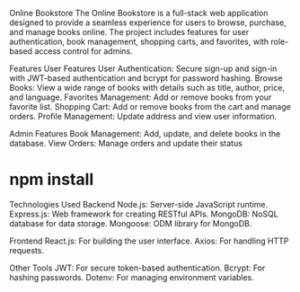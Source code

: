 Online Bookstore
The Online Bookstore is a full-stack web application designed to provide a seamless experience for users to browse, purchase, and manage books online. The project includes features for user authentication, book management, shopping carts, and favorites, with role-based access control for admins.

Features
User Features
User Authentication: Secure sign-up and sign-in with JWT-based authentication and bcrypt for password hashing.
Browse Books: View a wide range of books with details such as title, author, price, and language.
Favorites Management: Add or remove books from your favorite list.
Shopping Cart: Add or remove books from the cart and manage orders.
Profile Management: Update address and view user information.



Admin Features
Book Management: Add, update, and delete books in the database.
View Orders: Manage orders and update their status

# npm install


Technologies Used
Backend
Node.js: Server-side JavaScript runtime.
Express.js: Web framework for creating RESTful APIs.
MongoDB: NoSQL database for data storage.
Mongoose: ODM library for MongoDB.

Frontend
React.js: For building the user interface.
Axios: For handling HTTP requests.

Other Tools
JWT: For secure token-based authentication.
Bcrypt: For hashing passwords.
Dotenv: For managing environment variables.
